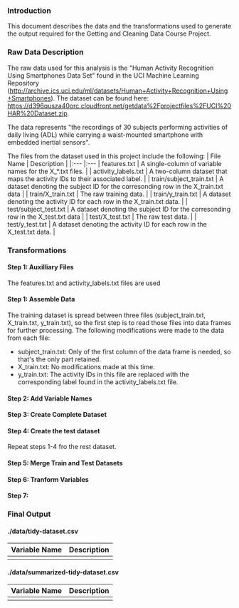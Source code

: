 ### Introduction
This document describes the data and the transformations used to generate the output required for the Getting and Cleaning Data Course Project.

### Raw Data Description
The raw data used for this analysis is the "Human Activity Recognition Using Smartphones Data Set" found in the UCI Machine Learning Repository (http://archive.ics.uci.edu/ml/datasets/Human+Activity+Recognition+Using+Smartphones). The dataset can be found here: https://d396qusza40orc.cloudfront.net/getdata%2Fprojectfiles%2FUCI%20HAR%20Dataset.zip. 

The data represents "the recordings of 30 subjects performing activities of daily living (ADL) while carrying a waist-mounted smartphone with embedded inertial sensors".

The files from the dataset used in this project include the following:
| File Name | Description |
|:---       |:---
| features.txt | A single-column of variable names for the X_*.txt files. |
| activity_labels.txt | A two-column dataset that maps the activity IDs to their associated label. |
| train/subject_train.txt | A dataset denoting the subject ID for the corresonding row in the X_train.txt data |
| train/X_train.txt | The raw training data. |
| train/y_train.txt | A dataset denoting the activity ID for each row in the X_train.txt data. |
| test/subject_test.txt | A dataset denoting the subject ID for the corresonding row in the X_test.txt data |
| test/X_test.txt | The raw test data. |
| test/y_test.txt | A dataset denoting the activity ID for each row in the X_test.txt data. |
### Transformations
#### Step 1: Auxilliary Files
The features.txt and activity_labels.txt files are used 
#### Step 1: Assemble Data
The training dataset is spread between three files (subject_train.txt, X_train.txt, y_train.txt), so the first step is to read those files into data frames for further processing. The following modifications were made to the data from each file:
* subject_train.txt: Only of the first column of the data frame is needed, so that's the only part retained.
* X_train.txt: No modifications made at this time.
* y_train.txt: The activity IDs in this file are replaced with the corresponding label found in the activity_labels.txt file.
#### Step 2: Add Variable Names

#### Step 3: Create Complete Dataset

#### Step 4: Create the test dataset
Repeat steps 1-4 fro the rest dataset.

#### Step 5: Merge Train and Test Datasets

#### Step 6: Tranform Variables

#### Step 7: 

### Final Output

#### ./data/tidy-dataset.csv

| Variable Name | Description |
|:---           |:---         |
|               |             |
#### ./data/summarized-tidy-dataset.csv
| Variable Name | Description |
|:---           |:---         |
|               |             |